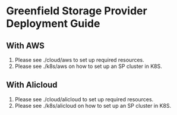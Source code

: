 Greenfield Storage Provider Deployment Guide
============================================

## With AWS

1. Please see ./cloud/aws to set up required resources.
2. Please see ./k8s/aws on how to set up an SP cluster in K8S.


## With Alicloud
1. Please see ./cloud/alicloud to set up required resources.
2. Please see ./k8s/alicloud on how to set up an SP cluster in K8S.

